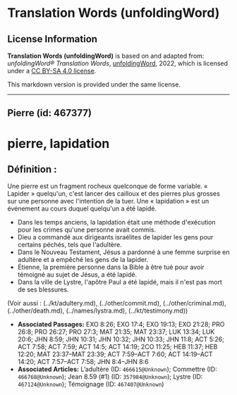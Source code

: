 # Translation Words (unfoldingWord)

## License Information

**Translation Words (unfoldingWord)** is based on and adapted from: _unfoldingWord® Translation Words_, [unfoldingWord](https://unfoldingword.org/utw), 2022, which is licensed under a [CC BY-SA 4.0 license](https://creativecommons.org/licenses/by-sa/4.0/legalcode.en).

This markdown version is provided under the same license.



--------------------------------

## Pierre (id: 467377)

pierre, lapidation
==================

Définition :
------------

Une pierre est un fragment rocheux quelconque de forme variable. « Lapider » quelqu'un, c'est lancer des cailloux et des pierres plus grosses sur une personne avec l'intention de la tuer. Une « lapidation » est un événement au cours duquel quelqu'un a été lapidé.

* Dans les temps anciens, la lapidation était une méthode d'exécution pour les crimes qu'une personne avait commis.
* Dieu a commandé aux dirigeants israélites de lapider les gens pour certains péchés, tels que l'adultère.
* Dans le Nouveau Testament, Jésus a pardonné à une femme surprise en adultère et a empêché les gens de la lapider.
* Étienne, la première personne dans la Bible à être tué pour avoir témoigné au sujet de Jésus, a été lapidé.
* Dans la ville de Lystre, l'apôtre Paul a été lapidé, mais il n'est pas mort de ses blessures.

(Voir aussi : (../kt/adultery.md), (../other/commit.md), (../other/criminal.md), (../other/death.md), (../names/lystra.md), (../kt/testimony.md))

* **Associated Passages:** EXO 8:26; EXO 17:4; EXO 19:13; EXO 21:28; PRO 26:8; PRO 26:27; PRO 27:3; MAT 21:35; MAT 23:37; LUK 13:34; LUK 20:6; JHN 8:59; JHN 10:31; JHN 10:32; JHN 10:33; JHN 11:8; ACT 5:26; ACT 7:58; ACT 7:59; ACT 14:5; ACT 14:19; 2CO 11:25; HEB 11:37; HEB 12:20; MAT 23:37–MAT 23:39; ACT 7:59–ACT 7:60; ACT 14:19–ACT 14:20; ACT 7:57–ACT 7:58; JHN 8:4–JHN 8:6
* **Associated Articles:** L’adultère (ID: `466615@Unknown`); Commettre  (ID: `466768@Unknown`); Jean 8.59 (#1) (ID: `357984@Unknown`); Lystre (ID: `467124@Unknown`); Témoignage (ID: `467407@Unknown`)

